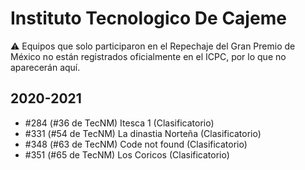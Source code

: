 # Instituto Tecnologico De Cajeme

:warning: Equipos que solo participaron en el Repechaje del Gran Premio de México no están registrados oficialmente en el ICPC, por lo que no aparecerán aquí.

## 2020-2021

- #284 (#36 de TecNM) Itesca 1 (Clasificatorio)
- #331 (#54 de TecNM) La dinastia Norteña (Clasificatorio)
- #348 (#63 de TecNM) Code not found (Clasificatorio)
- #351 (#65 de TecNM) Los Coricos (Clasificatorio)


